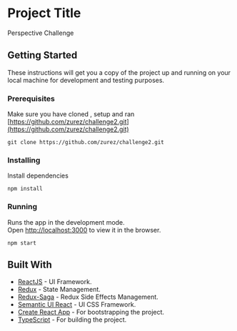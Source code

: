 # Project Title

Perspective Challenge

## Getting Started

These instructions will get you a copy of the project up and running on your local machine for development and testing purposes.

### Prerequisites

Make sure you have cloned , setup and ran  [https://github.com/zurez/challenge2.git](https://github.com/zurez/challenge2.git)

```
git clone https://github.com/zurez/challenge2.git
```

### Installing

Install dependencies

```
npm install
```
### Running

Runs the app in the development mode.<br>
Open [http://localhost:3000](http://localhost:3000) to view it in the browser.

```
npm start
```




## Built With

* [ReactJS](https://reactjs.org/docs/getting-started.html) - UI Framework.
* [Redux](https://redux.js.org/introduction/getting-started) - State Management.
* [Redux-Saga](https://redux-saga.js.org/) - Redux Side Effects Management.
* [Semantic UI React](https://react.semantic-ui.com/) - UI CSS Framework.
* [Create React App](https://github.com/facebook/create-react-app) - For bootstrapping the project.
* [TypeScript](https://www.typescriptlang.org/docs/home.html) - For building the project.




